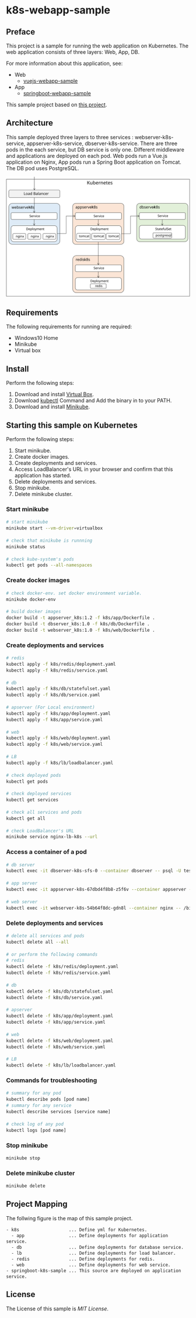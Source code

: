 # k8s-webapp-sample

## Preface
This project is a sample for running the web application on Kubernetes.
The web application consists of three layers: Web, App, DB.

For more information about this application, see:

- Web
  - [vuejs-webapp-sample](https://github.com/ybkuroki/vuejs-webapp-sample)
- App
  - [springboot-webapp-sample](https://github.com/ybkuroki/springboot-webapp-sample)

This sample project based on [this project](https://github.com/dayan888/springdemo_k8s).

## Architecture
This sample deployed three layers to three services : webserver-k8s-service, appserver-k8s-service, dbserver-k8s-service.
There are three pods in the each service, but DB service is only one.
Different middleware and applications are deployed on each pod.
Web pods run a Vue.js application on Nginx, App pods run a Spring Boot application on Tomcat. The DB pod uses PostgreSQL.

![architecture](./images/architecture.svg)

## Requirements
The following requirements for running are required:

- Windows10 Home
- Minikube
- Virtual box

## Install
Perform the following steps:

1. Download and install [Virtual Box](https://www.virtualbox.org/wiki/Downloads).
1. Download [kubectl](https://kubernetes.io/docs/tasks/tools/install-kubectl/) Command and Add the binary in to your PATH.
1. Download and install [Minikube](https://kubernetes.io/ja/docs/tasks/tools/install-minikube/).

## Starting this sample on Kubernetes
Perform the following steps:

1. Start minikube.
1. Create docker images.
1. Create deployments and services.
1. Access LoadBalancer's URL in your browser and confirm that this application has started.
1. Delete deployments and services.
1. Stop minikube.
1. Delete minikube cluster.

### Start minikube
```bash
# start minikube
minikube start --vm-driver=virtualbox

# check that minikube is runnning
minikube status

# check kube-system's pods
kubectl get pods --all-namespaces
```

### Create docker images
```bash
# check docker-env. set docker environment variable.
minikube docker-env

# build docker images
docker build -t appserver_k8s:1.2 -f k8s/app/Dockerfile .
docker build -t dbserver_k8s:1.0 -f k8s/db/Dockerfile .
docker build -t webserver_k8s:1.0 -f k8s/web/Dockerfile .
```

### Create deployments and services
```bash
# redis
kubectl apply -f k8s/redis/deployment.yaml
kubectl apply -f k8s/redis/service.yaml

# db
kubectl apply -f k8s/db/statefulset.yaml
kubectl apply -f k8s/db/service.yaml

# apserver (For Local environment)
kubectl apply -f k8s/app/deployment.yaml
kubectl apply -f k8s/app/service.yaml

# web
kubectl apply -f k8s/web/deployment.yaml
kubectl apply -f k8s/web/service.yaml

# LB
kubectl apply -f k8s/lb/loadbalancer.yaml

# check deployed pods
kubectl get pods

# check deployed services
kubectl get services

# check all services and pods
kubectl get all

# check LoadBalancer's URL
minikube service nginx-lb-k8s --url
```

### Access a container of a pod
```bash
# db server
kubectl exec -it dbserver-k8s-sfs-0 --container dbserver -- psql -U testusr testdb

# app server
kubectl exec -it appserver-k8s-67dbd4f8b8-z5f6v --container appserver -- /bin/bash

# web server
kubectl exec -it webserver-k8s-54b64f8dc-gdn8l --container nginx -- /bin/bash
```

### Delete deployments and services
```bash
# delete all services and pods
kubectl delete all --all

# or perform the following commands
# redis
kubectl delete -f k8s/redis/deployment.yaml
kubectl delete -f k8s/redis/service.yaml

# db
kubectl delete -f k8s/db/statefulset.yaml
kubectl delete -f k8s/db/service.yaml

# apserver
kubectl delete -f k8s/app/deployment.yaml
kubectl delete -f k8s/app/service.yaml

# web
kubectl delete -f k8s/web/deployment.yaml
kubectl delete -f k8s/web/service.yaml

# LB
kubectl delete -f k8s/lb/loadbalancer.yaml
```

### Commands for troubleshooting
```bash
# summary for any pod
kubectl describe pods [pod name]
# summary for any service
kubectl describe services [service name]

# check log of any pod
kubectl logs [pod name]
```

### Stop minikube
```bash
minikube stop
```

### Delete minikube cluster
```bash
minikube delete
```

## Project Mapping
The follwing figure is the map of this sample project.

```
- k8s                   ... Define yml for Kubernetes.
  - app                 ... Define deployments for application service.
  - db                  ... Define deployments for database service.
  - lb                  ... Define deployments for load balancer.
  - redis               ... Define deployments for redis.
  - web                 ... Define deployments for web service.
- springboot-k8s-sample ... This source are deployed on application service.
```

## License
The License of this sample is *MIT License*.

